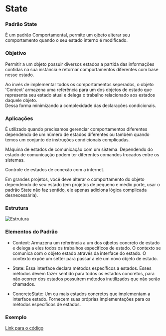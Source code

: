 # State

### Padrão State

É um padrão Comportamental, permite um ojbeto alterar seu comportamento quando o seu estado interno é modificado.

### Objetivo

Permitir a um objeto possuir diversos estados a partida das informações contidas na sua instância e retornar comportamentos diferentes com base nesse estado. 

Ao invés de implementar todos os comportamentos seperados, o objeto 'Context' armazena uma referência para um dos objetos de estado que representa seu estado atual e delega o trabalho relacionado aos estados daquele objeto.  
Dessa forma minimizando a complexidade das declarações condicionais.

### Aplicações

É utilizado quando precisamos gerenciar comportamentos diferentes dependendo de um número de estados diferentes ou também quando temos um conjunto de instruções condicionais complicadas.

Máquina de estados de comunicação com um sistema. Dependendo do estado de comunicação podem ter diferentes comandos trocados entre os sistemas.

Controle de estados de conexão com a internet.

Em grandes projetos, você deve alterar o comportamento do objeto dependendo de seu estado (em projetos de pequeno e médio porte, usar o padrão State não faz sentido, ele apenas adiciona lógica complicada desnecessária).

### Estrutura
![Estrutura](https://refactoring.guru/images/patterns/diagrams/state/structure-pt-br-indexed.png)

### Elementos do Padrão

- Context: Armazena um referência a um dos ojbetos concreto de estado e delega a eles todos os trabalhos específicos de estado. O contexto se comunica com o objeto estado através da interface do estado. O contexto expõe um setter para passar a ele um novo objeto de estado.

- State: Essa interface declara métodos específicos a estados. Esses métodos devem fazer sentido para todos os estados concretos, para não ocorrer dos estados possuirem métodos inutilizados que não serão chamados.

- ConcreteState: Um ou mais estados concretos que implementam a interface estado. Fornecem suas próprias implementações para os métodos específicos de estados. 

### Exemplo
[Link para o código]()







